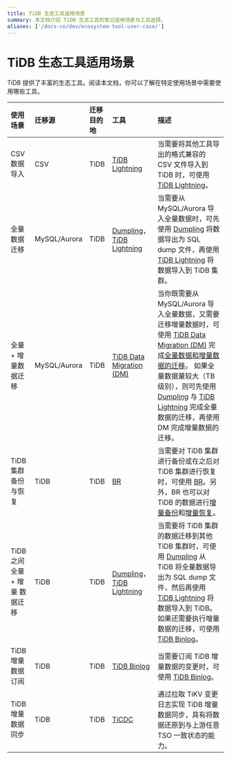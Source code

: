 ```yaml
---
title: TiDB 生态工具适用场景
summary: 本文档介绍 TiDB 生态工具的常见适用场景与工具选择。
aliases: ['/docs-cn/dev/ecosystem-tool-user-case/']
---
```


# TiDB 生态工具适用场景

TiDB 提供了丰富的生态工具。阅读本文档，你可以了解在特定使用场景中需要使用哪些工具。

| 使用场景 | 迁移源 | 迁移目的地 | 工具 | 描述 | 
|:---|:---|:---|:---|:---|
| CSV 数据导入  | CSV | TiDB | [TiDB Lightning](/tidb-lightning/migrate-from-csv-using-tidb-lightning.md) |当需要将其他工具导出的格式兼容的 CSV 文件导入到 TiDB 时，可使用 [TiDB Lightning](/tidb-lightning/migrate-from-csv-using-tidb-lightning.md)。 |  
| 全量数据迁移  | MySQL/Aurora | TiDB |  [Dumpling](/dumpling-overview.md)，[TiDB Lightning](/tidb-lightning/tidb-lightning-overview.md) | 当需要从 MySQL/Aurora 导入全量数据时，可先使用 [Dumpling](/dumpling-overview.md) 将数据导出为 SQL dump 文件，再使用 [TiDB Lightning](/tidb-lightning/tidb-lightning-overview.md) 将数据导入到 TiDB 集群。 | 
| 全量 + 增量数据迁移 | MySQL/Aurora | TiDB | [TiDB Data Migration (DM)](https://docs.pingcap.com/zh/tidb-data-migration/v2.0/overview)  | 当你既需要从 MySQL/Aurora 导入全量数据，又需要迁移增量数据时，可使用 [TiDB Data Migration (DM)](https://docs.pingcap.com/zh/tidb-data-migration/v2.0/overview) 完成[全量数据和增量数据的迁移](https://docs.pingcap.com/zh/tidb-data-migration/v2.0/migrate-from-mysql-aurora)。 如果全量数据量较大（TB 级别），则可先使用 [Dumpling](/dumpling-overview.md) 与 [TiDB Lightning](/tidb-lightning/tidb-lightning-overview.md) 完成全量数据的迁移，再使用 DM 完成增量数据的迁移。| 
| TiDB 集群备份与恢复 | TiDB | TiDB | [BR](/br/backup-and-restore-tool.md)  | 当需要对 TiDB 集群进行备份或在之后对 TiDB 集群进行恢复时，可使用 [BR](/br/backup-and-restore-tool.md)。另外，BR 也可以对 TiDB 的数据进行[增量备份](/br/use-br-command-line-tool.md#增量备份)和[增量恢复](/br/use-br-command-line-tool.md#增量恢复)。 | 
| TiDB 之间全量 + 增量 数据迁移|TiDB |TiDB| [Dumpling](/dumpling-overview.md)，[TiDB Lightning](/tidb-lightning/tidb-lightning-overview.md) | 当需要将 TiDB 集群的数据迁移到其他 TiDB 集群时，可使用 [Dumpling](/dumpling-overview.md) 从 TiDB 将全量数据导出为 SQL dump 文件，然后再使用 [TiDB Lightning](/tidb-lightning/tidb-lightning-overview.md) 将数据导入到 TiDB。如果还需要执行增量数据的迁移，可使用 [TiDB Binlog](/tidb-binlog/tidb-binlog-overview.md)。 | 
|TiDB 增量数据订阅  | TiDB | TiDB | [TiDB Binlog](/tidb-binlog/binlog-consumer-client.md) | 当需要订阅 TiDB 增量数据的变更时，可使用 [TiDB Binlog](/tidb-binlog/binlog-consumer-client.md)。 | 
|TiDB 增量数据同步  | TiDB | TiDB | [TiCDC](/ticdc/ticdc-overview.md) | 通过拉取 TiKV 变更日志实现 TiDB 增量数据同步，具有将数据还原到与上游任意 TSO 一致状态的能力。 | 
